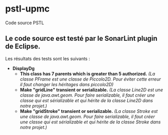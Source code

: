 # pstl-upmc
Code source PSTL

## Le code source est testé par le SonarLint plugin de Eclipse. 

Les résultats des tests sont les suivants : 

- **DisplayDg**
  - **This class has 7 parents which is greater than 5 authorized.** *(La classe PFrame est une classe de Piccolo2D. Pour éviter cette erreur il faut changer les héritages dans piccolo2D)*
  - **Make "gridLine" transient or serializable.** *(La classe Line2D est une classe de java.awt.geom. Pour faire serializable, il faut créer une classe qui est sérializable et qui hérite de la classe Line2D dans notre projet.)*
  - **Make "gridStroke" transient or serializable.** *(La classe Stroke est une classe de java.awt.geom. Pour faire serializable, il faut créer une classe qui est sérializable et qui hérite de la classe Stroke dans notre projet.)*
